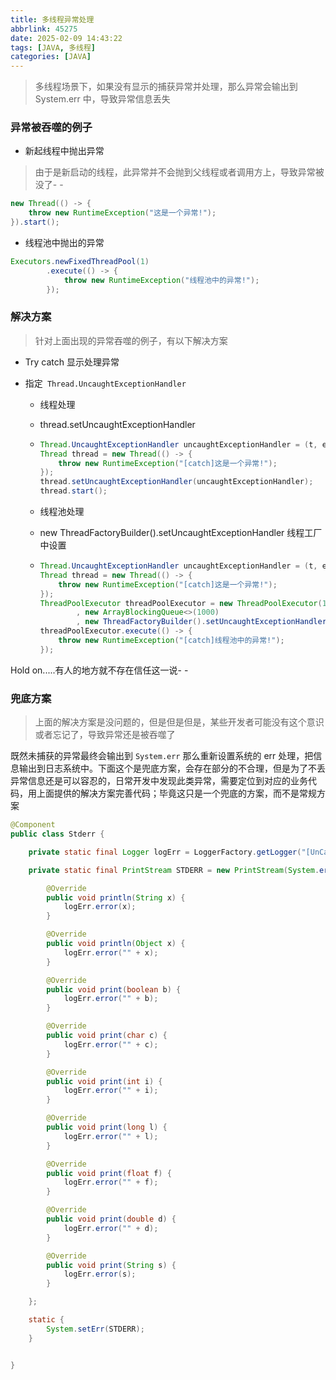 ```yaml
---
title: 多线程异常处理
abbrlink: 45275
date: 2025-02-09 14:43:22
tags: [JAVA, 多线程]
categories: [JAVA]
---
```


>  多线程场景下，如果没有显示的捕获异常并处理，那么异常会输出到 System.err 中，导致异常信息丢失

### 异常被吞噬的例子

- 新起线程中抛出异常

> 由于是新启动的线程，此异常并不会抛到父线程或者调用方上，导致异常被没了- - 

```Java
new Thread(() -> {
    throw new RuntimeException("这是一个异常!");
}).start();
```

- 线程池中抛出的异常

```Java
Executors.newFixedThreadPool(1)
        .execute(() -> {
            throw new RuntimeException("线程池中的异常!");
        });
```

### 解决方案

> 针对上面出现的异常吞噬的例子，有以下解决方案

- Try catch 显示处理异常

- 指定` Thread.UncaughtExceptionHandler`

  - 线程处理

  - thread.setUncaughtExceptionHandler

    

  - 
    ```java
    Thread.UncaughtExceptionHandler uncaughtExceptionHandler = (t, e) -> log.error("[catch error]thread -> {}, e -> {}", t, e);
    Thread thread = new Thread(() -> {
        throw new RuntimeException("[catch]这是一个异常!");
    });
    thread.setUncaughtExceptionHandler(uncaughtExceptionHandler);
    thread.start();
    ```


  - 线程池处理

  - new ThreadFactoryBuilder().setUncaughtExceptionHandler  线程工厂中设置

  - 
    ```Java
    Thread.UncaughtExceptionHandler uncaughtExceptionHandler = (t, e) -> log.error("[catch error]thread -> {}, e -> {}", t, e);
    Thread thread = new Thread(() -> {
        throw new RuntimeException("[catch]这是一个异常!");
    });
    ThreadPoolExecutor threadPoolExecutor = new ThreadPoolExecutor(1, 1, 0, TimeUnit.SECONDS
            , new ArrayBlockingQueue<>(1000)
            , new ThreadFactoryBuilder().setUncaughtExceptionHandler(uncaughtExceptionHandler).build());
    threadPoolExecutor.execute(() -> {
        throw new RuntimeException("[catch]线程池中的异常!");
    });
    ```

Hold on.....有人的地方就不存在信任这一说- -

### 兜底方案

> 上面的解决方案是没问题的，但是但是但是，某些开发者可能没有这个意识或者忘记了，导致异常还是被吞噬了

既然未捕获的异常最终会输出到 `System.err` 那么重新设置系统的 err 处理，把信息输出到日志系统中。下面这个是兜底方案，会存在部分的不合理，但是为了不丢异常信息还是可以容忍的，日常开发中发现此类异常，需要定位到对应的业务代码，用上面提供的解决方案完善代码；毕竟这只是一个兜底的方案，而不是常规方案

```Java
@Component
public class Stderr {

    private static final Logger logErr = LoggerFactory.getLogger("[UnCatchError]");

    private static final PrintStream STDERR = new PrintStream(System.err) {

        @Override
        public void println(String x) {
            logErr.error(x);
        }

        @Override
        public void println(Object x) {
            logErr.error("" + x);
        }

        @Override
        public void print(boolean b) {
            logErr.error("" + b);
        }

        @Override
        public void print(char c) {
            logErr.error("" + c);
        }

        @Override
        public void print(int i) {
            logErr.error("" + i);
        }

        @Override
        public void print(long l) {
            logErr.error("" + l);
        }

        @Override
        public void print(float f) {
            logErr.error("" + f);
        }

        @Override
        public void print(double d) {
            logErr.error("" + d);
        }

        @Override
        public void print(String s) {
            logErr.error(s);
        }

    };

    static {
        System.setErr(STDERR);
    }


}
```